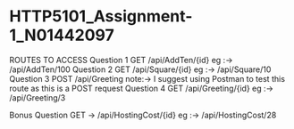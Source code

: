 # HTTP5101_Assignment-1_N01442097
ROUTES TO ACCESS
 Question 1
  GET /api/AddTen/{id}    eg :-> /api/AddTen/100 
 Question 2
  GET /api/Square/{id}    eg :-> /api/Square/10
 Question 3
  POST /api/Greeting      note:-> I suggest using Postman to test this route as this is a POST request
 Question 4
  GET /api/Greeting/{id}  eg :-> /api/Greeting/3
  
 Bonus Question
  GET -> /api/HostingCost/{id} eg :-> /api/HostingCost/28
